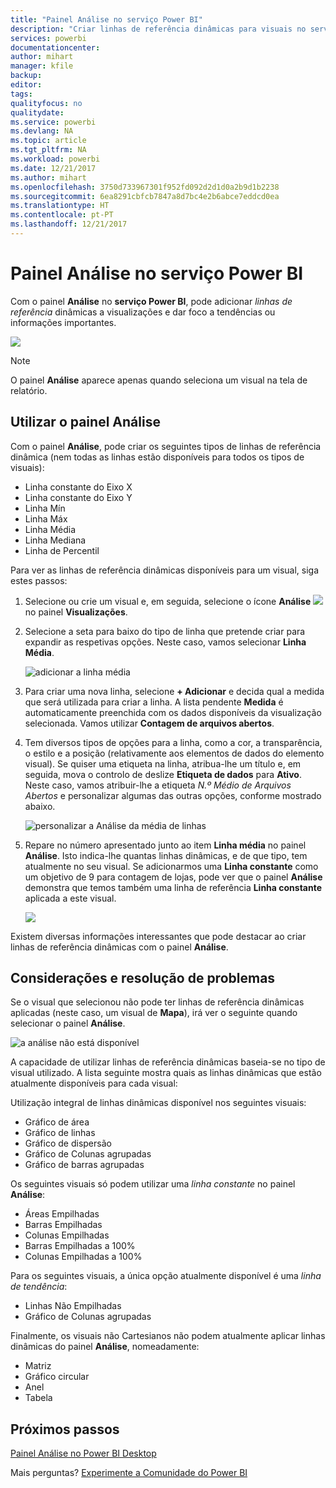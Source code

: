 ```yaml
---
title: "Painel Análise no serviço Power BI"
description: "Criar linhas de referência dinâmicas para visuais no serviço Power BI"
services: powerbi
documentationcenter: 
author: mihart
manager: kfile
backup: 
editor: 
tags: 
qualityfocus: no
qualitydate: 
ms.service: powerbi
ms.devlang: NA
ms.topic: article
ms.tgt_pltfrm: NA
ms.workload: powerbi
ms.date: 12/21/2017
ms.author: mihart
ms.openlocfilehash: 3750d733967301f952fd092d2d1d0a2b9d1b2238
ms.sourcegitcommit: 6ea8291cbfcb7847a8d7bc4e2b6abce7eddcd0ea
ms.translationtype: HT
ms.contentlocale: pt-PT
ms.lasthandoff: 12/21/2017
---
```

# <a name="analytics-pane-in-power-bi-service"></a>Painel Análise no serviço Power BI
Com o painel **Análise** no **serviço Power BI**, pode adicionar *linhas de referência* dinâmicas a visualizações e dar foco a tendências ou informações importantes.

![](media/service-analytics-pane/power-bi-analytics-pane.png)

> [!NOTE]
> O painel **Análise** aparece apenas quando seleciona um visual na tela de relatório.
> 
> 

## <a name="using-the-analytics-pane"></a>Utilizar o painel Análise
Com o painel **Análise**, pode criar os seguintes tipos de linhas de referência dinâmica (nem todas as linhas estão disponíveis para todos os tipos de visuais):

* Linha constante do Eixo X
* Linha constante do Eixo Y
* Linha Mín
* Linha Máx
* Linha Média
* Linha Mediana
* Linha de Percentil


Para ver as linhas de referência dinâmicas disponíveis para um visual, siga estes passos:

1. Selecione ou crie um visual e, em seguida, selecione o ícone **Análise** ![](media/service-analytics-pane/power-bi-analytics-icon.png)no painel **Visualizações**.

2. Selecione a seta para baixo do tipo de linha que pretende criar para expandir as respetivas opções. Neste caso, vamos selecionar **Linha Média**.
   
   ![adicionar a linha média](media/service-analytics-pane/power-bi-add.png)

3. Para criar uma nova linha, selecione **+ Adicionar** e decida qual a medida que será utilizada para criar a linha.  A lista pendente **Medida** é automaticamente preenchida com os dados disponíveis da visualização selecionada. Vamos utilizar **Contagem de arquivos abertos**.

5. Tem diversos tipos de opções para a linha, como a cor, a transparência, o estilo e a posição (relativamente aos elementos de dados do elemento visual). Se quiser uma etiqueta na linha, atribua-lhe um título e, em seguida, mova o controlo de deslize **Etiqueta de dados** para **Ativo**.  Neste caso, vamos atribuir-lhe a etiqueta *N.º Médio de Arquivos Abertos* e personalizar algumas das outras opções, conforme mostrado abaixo.
   
   ![personalizar a Análise da média de linhas](media/service-analytics-pane/power-bi-average-line2.png)

1. Repare no número apresentado junto ao item **Linha média** no painel **Análise**. Isto indica-lhe quantas linhas dinâmicas, e de que tipo, tem atualmente no seu visual. Se adicionarmos uma **Linha constante** como um objetivo de 9 para contagem de lojas, pode ver que o painel **Análise** demonstra que temos também uma linha de referência **Linha constante** aplicada a este visual.
   
   ![](media/service-analytics-pane/power-bi-reference-lines.png)
   

Existem diversas informações interessantes que pode destacar ao criar linhas de referência dinâmicas com o painel **Análise**.

## <a name="considerations-and-troubleshooting"></a>Considerações e resolução de problemas

Se o visual que selecionou não pode ter linhas de referência dinâmicas aplicadas (neste caso, um visual de **Mapa**), irá ver o seguinte quando selecionar o painel **Análise**.
   
![a análise não está disponível](media/service-analytics-pane/power-bi-no-lines.png)

A capacidade de utilizar linhas de referência dinâmicas baseia-se no tipo de visual utilizado. A lista seguinte mostra quais as linhas dinâmicas que estão atualmente disponíveis para cada visual:

Utilização integral de linhas dinâmicas disponível nos seguintes visuais:

* Gráfico de área
* Gráfico de linhas
* Gráfico de dispersão
* Gráfico de Colunas agrupadas
* Gráfico de barras agrupadas

Os seguintes visuais só podem utilizar uma *linha constante* no painel **Análise**:

* Áreas Empilhadas
* Barras Empilhadas
* Colunas Empilhadas
* Barras Empilhadas a 100%
* Colunas Empilhadas a 100%

Para os seguintes visuais, a única opção atualmente disponível é uma *linha de tendência*:

* Linhas Não Empilhadas
* Gráfico de Colunas agrupadas

Finalmente, os visuais não Cartesianos não podem atualmente aplicar linhas dinâmicas do painel **Análise**, nomeadamente:

* Matriz
* Gráfico circular
* Anel
* Tabela

## <a name="next-steps"></a>Próximos passos
[Painel Análise no Power BI Desktop](desktop-analytics-pane.md)

Mais perguntas? [Experimente a Comunidade do Power BI](http://community.powerbi.com/)

